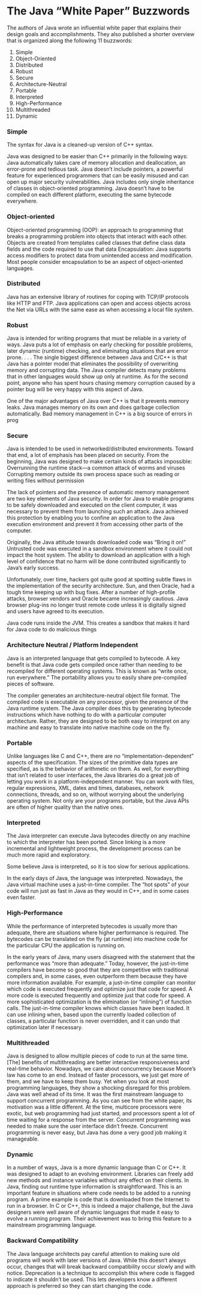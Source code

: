# The Java “White Paper” Buzzwords
The authors of Java wrote an influential white paper that explains their design goals and accomplishments. They also published a shorter overview that is organized along the following 11 buzzwords:
1. Simple
2. Object-Oriented
3. Distributed
4. Robust
5. Secure
6. Architecture-Neutral
7. Portable
8. Interpreted
9. High-Performance
10. Multithreaded
11. Dynamic

### Simple
The syntax for Java is a cleaned-up version of C++ syntax.

Java was designed to be easier than C++ primarily in the following ways:
Java automatically takes care of memory allocation and deallocation, an error-prone and tedious task.
Java doesn’t include pointers, a powerful feature for experienced programmers that can be easily misused and can open up major security vulnerabilities.
Java includes only single inheritance of classes in object-oriented programming.
Java doesn’t have to be compiled on each different platform, executing the same bytecode everywhere.


### Object-oriented
Object-oriented programming (OOP): an approach to programming that breaks a programming problem into objects that interact with each other. Objects are created from templates called classes that define class data fields and the code required to use that data
Encapsulation: Java supports access modifiers to protect data from
unintended access and modification. Most people consider
encapsulation to be an aspect of object-oriented languages.

### Distributed
Java has an extensive library of routines for coping with TCP/IP protocols like HTTP and FTP. Java applications can open and access objects across the Net via URLs with the same ease as when accessing a local file system.



### Robust
Java is intended for writing programs that must be reliable in a variety of ways. Java puts a lot of emphasis on early checking for possible problems, later dynamic (runtime) checking, and eliminating situations that are error prone. . . . The single biggest difference between Java and C/C++ is that Java has a pointer model that eliminates the possibility of overwriting memory and corrupting data. The Java compiler detects many problems that in other languages would show up only at runtime. As for the second point, anyone who has spent hours chasing memory corruption caused by a pointer bug will be very happy with this aspect of Java.

One of the major advantages of Java over C++ is that it
prevents memory leaks. Java manages memory on its own and does
garbage collection automatically. Bad memory management in C++ is
a big source of errors in prog


### Secure
Java is intended to be used in networked/distributed environments. Toward that end, a lot of emphasis has been placed on security. From the beginning, Java was designed to make certain kinds of attacks impossible:
Overrunning the runtime stack—a common attack of worms and viruses
Corrupting memory outside its own process space such as reading or writing files without permission

The lack of pointers and the presence of automatic memory management are two key elements of Java security. In order for Java to enable programs to be safely downloaded and executed on the client computer, it was necessary to prevent them from launching such an attack. Java achieved this protection by enabling you to confine an application to the Java execution environment and prevent it from accessing other parts of the computer.

Originally, the Java attitude towards downloaded code was “Bring it on!” Untrusted code was executed in a sandbox environment where it could not impact the host system. The ability to download an application with a high level of confidence that no harm will be done contributed significantly to Java’s early success.

Unfortunately, over time, hackers got quite good at spotting subtle flaws in the implementation of the security architecture. Sun, and then Oracle, had a tough time keeping up with bug fixes. After a number of high-profile attacks, browser vendors and Oracle became increasingly cautious. Java browser plug-ins no longer trust remote code unless it is digitally signed and users have agreed to its execution.

Java code runs inside the JVM. This creates a sandbox that
makes it hard for Java code to do malicious things

### Architecture Neutral / Platform Independent
Java is an interpreted language that gets
compiled to bytecode. A key benefit is that Java code gets compiled
once rather than needing to be recompiled for different operating
systems. This is known as “write once, run everywhere.” The
portability allows you to easily share pre-compiled pieces of software.

The compiler generates an architecture-neutral object file format. The compiled code is executable on any processor, given the presence of the Java runtime system. The Java compiler does this by generating bytecode instructions which have nothing to do with a particular computer architecture. Rather, they are designed to be both easy to interpret on any machine and easy to translate into native machine code on the fly.




### Portable
Unlike languages like C and C++, there are no “implementation-dependent” aspects of the specification. The sizes of the primitive data types are specified, as is the behavior of arithmetic on them. As well, for everything that isn’t related to user interfaces, the Java libraries do a great job of letting you work in a platform-independent manner. You can work with files, regular expressions, XML, dates and times, databases, network connections, threads, and so on, without worrying about the underlying operating system. Not only are your programs portable, but the Java APIs are often of higher quality than the native ones.



### Interpreted
The Java interpreter can execute Java bytecodes directly on any machine to which the interpreter has been ported. Since linking is a more incremental and lightweight process, the development process can be much more rapid and exploratory.

Some believe Java is interpreted, so it is too slow for serious applications.

In the early days of Java, the language was interpreted. Nowadays, the Java virtual machine uses a just-in-time compiler. The “hot spots” of your code will run just as fast in Java as they would in C++, and in some cases even faster.



### High-Performance

While the performance of interpreted bytecodes is usually more than adequate, there are situations where higher performance is required. The bytecodes can be translated on the fly (at runtime) into machine code for the particular CPU the application is running on.

In the early years of Java, many users disagreed with the statement that the performance was “more than adequate.” Today, however, the just-in-time compilers have become so good that they are competitive with traditional compilers and, in some cases, even outperform them because they have more information available. For example, a just-in-time compiler can monitor which code is executed frequently and optimize just that code for speed. A more code is executed frequently and optimize just that code for speed. A more sophisticated optimization is the elimination (or “inlining”) of function calls. The just-in-time compiler knows which classes have been loaded. It can use inlining when, based upon the currently loaded collection of classes, a particular function is never overridden, and it can undo that optimization later if necessary.



### Multithreaded
Java is designed to allow multiple pieces of code to
run at the same time.
[The] benefits of multithreading are better interactive responsiveness and real-time behavior. Nowadays, we care about concurrency because Moore’s law has come to an end. Instead of faster processors, we just get more of them, and we have to keep them busy. Yet when you look at most programming languages, they show a shocking disregard for this problem. Java was well ahead of its time. It was the first mainstream language to support concurrent programming. As you can see from the white paper, its motivation was a little different. At the time, multicore processors were exotic, but web programming had just started, and processors spent a lot of time waiting for a response from the server. Concurrent programming was needed to make sure the user interface didn’t freeze. Concurrent programming is never easy, but Java has done a very good job making it manageable.



### Dynamic
In a number of ways, Java is a more dynamic language than C or C++. It was designed to adapt to an evolving environment. Libraries can freely add new methods and instance variables without any effect on their clients. In Java, finding out runtime type information is straightforward. This is an important feature in situations where code needs to be added to a running program. A prime example is code that is downloaded from the Internet to run in a browser. In C or C++, this is indeed a major challenge, but the Java designers were well aware of dynamic languages that made it easy to evolve a running program. Their achievement was to bring this feature to a mainstream programming language.



### Backward Compatibility
The Java language architects pay careful
attention to making sure old programs will work with later versions of
Java. While this doesn’t always occur, changes that will break
backward compatibility occur slowly and with notice. Deprecation is a
technique to accomplish this where code is flagged to indicate it
shouldn’t be used. This lets developers know a different approach is
preferred so they can start changing the code.
